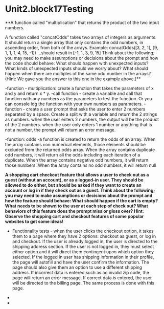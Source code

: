 # Unit2.block17Testing 
**A function called "multiplication" that returns the product of the two input numbers.

A function called "concatOdds" takes two arrays of integers as arguments. It should return a single array that only contains the odd numbers, in ascending order, from both of the arrays.
Example: concatOdds([3, 2, 1], [9, 1, 1, 1, 4, 15, -1])
...should result in [-1, 1, 3, 9, 15]
Think about the following; you may need to make assumptions or decisions about the prompt and how the code should behave:
What should happen with unexpected inputs?
What kinds of unexpected inputs should we worry about?
What should happen when there are multiples of the same odd number in the arrays? (Hint: We gave you the answer to this one in the example above.)**

-function - multiplication: create a function that takes the parameters of x and y and return x * y. 
-call function - create a variable and call that function with any numbers as the parameters to test the function.  Or you can console log the function with your own numbers as parameters.
-function - create a user prompt that asks the user to enter 2 numbers separated by a space.  Create a split with a variable and return the 2 strings as numbers.
when the user enters 2 numbers, the output will be the product of the 2 numbers.
when the user only enters 1 number or anything that is not a number, the prompt will return an error message.

-function: odds -a function is created to return the odds of an array.  When the array contains non numerical elements, those elements should be excluded from the returned odds array.  When the array contains duplicate odd numbers, it will return all the odds including each iteration of a duplicate.  When the array contains negative odd numbers, it will return those numbers.  When the array contains no odd numbers, it will return null

**A shopping cart checkout feature that allows a user to check out as a guest (without an account), or as a logged-in user. They should be allowed to do either, but should be asked if they want to create an account or log in if they check out as a guest.
Think about the following; you may need to make assumptions or decisions about the prompt and how the feature should behave:
What should happen if the cart is empty?
What needs to be shown to the user at each step of check out?
What behaviors of this feature does the prompt miss or gloss over?
Hint: Observe the shopping cart and checkout features of some popular websites to get some ideas!**
- Functionality tests - when the user clicks the checkout option, it takes them to a page where they have 2 options: checkout as guest, or log in and checkout.  If the user is already logged in, the user is directed to the shipping address section.  If the user is not logged in, they must select either option and it will direct them contingent upon which option they selected.  If the logged in user has shipping information in their profile, the page will autofill and have the user confirm the information.  The page should also give them an option to use a different shipping address.  If incorrect data is entered such as an invalid zip code, the page will return an error message.  If correct data is entered, the user will be directed to the billing page.  The same process is done with this page.

- 
- 
